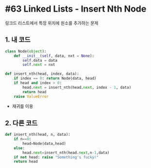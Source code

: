 # #63 Linked Lists - Insert Nth Node

링크드 리스트에서 특정 위치에 원소를 추가하는 문제

## 1. 내 코드

```py
class Node(object):
    def __init__(self, data, nxt = None):
        self.data = data
        self.next = nxt
    
def insert_nth(head, index, data):
    if index == 0: return Node(data, head)
    if head and index > 0:
        head.next = insert_nth(head.next, index - 1, data)
        return head
    raise ValueError
```

- 재귀를 이용

## 2. 다른 코드

```py
def insert_nth(head, n, data):
    if n==0:
        head=Node(data,head)
    else:
        head.next=insert_nth(head.next,n-1,data)
    if not head: raise "Something's fucky!"
    return head
```
